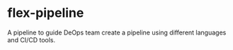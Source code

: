 # flex-pipeline
A pipeline to guide DeOps team create a pipeline using different languages and CI/CD tools.
